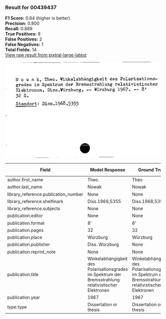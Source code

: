 ### Result for 00439437
**F1 Score:** 0.84 (higher is better)<br>**Precision:** 0.800<br>**Recall:** 0.889<br>**True Positives:** 8<br>**False Positives:** 2<br>**False Negatives:** 1<br>**Total Fields:** 14<br>[View raw result from pixtral-large-latest](https://github.com/RISE-UNIBAS/humanities_data_benchmark/blob/main/results/2025-09-02/T0159/request_T0159_00439437.json)

<img src="https://github.com/RISE-UNIBAS/humanities_data_benchmark/blob/main/benchmarks/zettelkatalog/images/00439437.jpg?raw=true" alt="00439437" width="600px">

| Field | Model Response | Ground Truth | Fuzzy Score | Match |
|-------|----------------|--------------|-------------|-------|
| author.first_name | Theo. | Theo | 0.889 | ❌ |
| author.last_name | Nowak | Nowak | 1.000 | ✅ |
| library_reference.publication_number | None | None | 1.000 | ✅ |
| library_reference.shelfmark | Diss.1968,5355 | Diss.1968,5355 | 1.000 | ✅ |
| library_reference.subjects | None | None | 1.000 | ✅ |
| publication.editor | None | None | 1.000 | ✅ |
| publication.format | 8' | 8' | 1.000 | ✅ |
| publication.pages | 32 | 32 | 1.000 | ✅ |
| publication.place | Würzburg | Würzburg | 1.000 | ✅ |
| publication.publisher | Diss. Würzburg | None | 0.000 | ❌ |
| publication.reprint_note | None | None | 1.000 | ✅ |
| publication.title | Winkelabhängigkeit des Polarisationsgrades im Spektrum der Bremsstrahlung relativistischer Elektronen | Winkelabhängigkeit des Polarisationsgrades im Spektrum der Bremsstrahlung relativistischer Elektronen | 1.000 | ✅ |
| publication.year | 1967 | 1967 | 1.000 | ✅ |
| type.type | Dissertation or thesis | Dissertation or thesis | 1.000 | ✅ |
